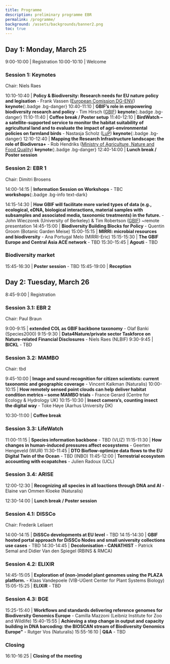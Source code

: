 ```yaml
---
title: Programme
description: preliminary programme EBR
permalink: /programme/
background: /assets/backgrounds/banner2.png
toc: true
---
```


<style>
  .table td:first-of-type {
    width: 20%;
  }
</style>

## Day 1: Monday, March 25

 9:00-10:00 | Registration
10:00-10:10 | Welcome

### Session 1: Keynotes

Chair: Niels Raes

10:10-10:40 | **Policy & Biodiversity: Research needs for EU nature policy and legisation** - Frank Vassen ([European Comission DG-ENV](https://environment.ec.europa.eu/index_en)) **keynote**{:.badge .bg-danger}
10:40-11:10 | **GBIF’s role in empowering biodiversity research and policy** - Tim Hirsch ([GBIF](www.gbif.org)) **keynote**{:.badge .bg-danger}
11:10-11:40 | **Coffee break / Poster setup** <i class="fas fa-coffee"></i>
11:40-12:10 | **BirdWatch – a satellite-supported service to monitor the habitat suitability of agricultural land
and to evaluate the impact of agri-environmental policies on farmland birds** - Nastasja Scholz ([LuP](https://www.lup-umwelt.de/)) **keynote**{:.badge .bg-danger}
12:10-12:40 | **Mapping the Research Infrastructure landscape: the role of Biodiversa+** - Rob Hendriks ([Ministry of Agriculture, Nature and Food Quality](https://www.government.nl/ministries/ministry-of-agriculture-nature-and-food-quality)) **keynote**{:.badge .bg-danger}
12:40-14:00 | **Lunch break / Poster session** <i class="fas fa-coffee"></i>

### Session 2: EBR 1

Chair: Dimitri Brosens

14:00-14:15 | **Information Session on Workshops** - TBC **workshops**{:.badge .bg-info text-dark}

14:15-14:30 | **How GBIF will facilitate more varied types of data (e.g., ecological, eDNA, biological interactions, material samples with subsamples and associated media, taxonomic treatments) in the future.** - John Wieczorek (University of Berkeley) & Tim Robertson ([GBIF](www.gbif.org)) ~remote presentation
14:45-15:00 | **Biodiversity Building Blocks for Policy** - Quentin Groom (Botanic Garden Meise)
15:00-15:15 | **MIRRI: microbial resources and biodiversity** - Ana Portugal Melo (MIRRI-Eric)
15:15-15:30 | **The GBIF Europe and Central Asia ACE network** - TBD
15:30-15:45 | **Agouti** - TBD


### Biodiversity market <i class="fa fa-coffee"></i>

15:45-16:30 | **Poster session** - TBD
15:45-19:00 | **Reception**

## Day 2: Tuesday, March 26

 8:45-9:00 | Registration

### Session 3.1: EBR 2

Chair: Paul Braun

 9:00-9:15 | **extended COL as GBIF backbone taxonomy** - Olaf Banki (Species2000)
 9:15-9:30 | **Data4Nature/private sector Taskforce on Nature-related Financial Disclosures** - Niels Raes (NLBIF)
 9:30-9:45 | **BICKL** - TBD

### Session 3.2: MAMBO

Chair: tbd

 9:45-10:00 | **Image and sound recognition for citizen scientists: current taxonomic and geographic coverage** - Vincent Kalkman (Naturalis)
10:00-10:15 | **How remotely sensed point clouds can help deliver habitat condition metrics – some MAMBO trials** - France Gerard (Centre for Ecology & Hydrology UK)
10:15-10:30 | **Insect camera’s, counting insect the digital way** - Toke Høye (Aarhus University DK)

10:30-11:00 | **Coffee break** <i class="fas fa-coffee"></i>

### Session 3.3: LifeWatch

11:00-11:15 | **Species information backbone** - TBD (VLIZ)
11:15-11:30 | **How changes in human-induced pressures affect ecosystems** - Geerten Hengeveld (WUR)
11:30-11:45 | **DTO Bioflow-optimize data flows to the EU Digital Twin of the Ocean** - TBD (INBO)
11:45-12:00 | **Terrestrial ecosystem accounting with ecopatches** - Julien Radoux (UCL)

### Session 3.4: ARISE

12:00-12:30 | **Recognizing all species in all loactions through DNA and AI** - Elaine van Ommen Kloeke (Naturalis)

12:30-14:00 | **Lunch break / Poster session** <i class="fas fa-coffee"></i>

### Session 4.1: DISSCo

Chair: Frederik Leliaert

14:00-14:15 | **DiSSCo developments at EU level** - TBD
14:15-14:30 | **GBIF hosted portal approach for DiSSCo Nodes and small university collections use cases** - TBD
14:30-14:45 | **Decolonisation - CANATHIST** - Patrick Semal and Didier Van den Spiegel (RBINS & RMCA)

### Session 4.2: ELIXIR

14:45-15:05 | **Exploration of (non-)model plant genomes using the PLAZA platform.** - Klaas Vandepoele (VIB-UGent Center for Plant Systems Biology)
15:05-15:25 | **ELIXIR** - TBD

### Session 4.3: BGE

15:25-15:40 | **Workflows and standards delivering reference genomes for Biodiversity Genomics Europe** - Camilla Mazzoni (Leibniz Institute for Zoo and Wildlife)
15:40-15:55 | **Achieving a step change in output and capacity building in DNA barcoding: the BIOSCAN stream of Biodiversity Genomics Europe"** - Rutger Vos (Naturalis)
15:55-16:10 | **Q&A** - TBD

### Closing

16:10-16:25 | **Closing of the meeting**
